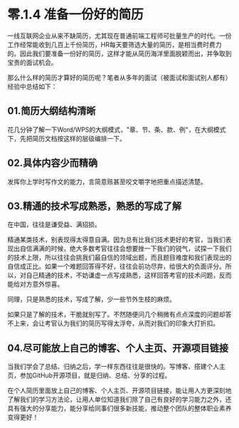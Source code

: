 # 零.1.4 准备一份好的简历

一线互联网企业从来不缺简历，尤其现在普通前端工程师可批量生产的时代。一份工作经常能收到几百上千份简历，HR每天要筛选大量的简历，是相当费时费力的。因此我们要准备一份好的简历，这样才能从简历海洋里面脱颖而出，并争取到宝贵的面试机会。

那么什么样的简历才算好的简历呢？笔者从多年的面试（被面试和面试别人都有）经验中总结如下：

## 01.简历大纲结构清晰

花几分钟了解一下Word/WPS的大纲模式，"章、节、条、款、例"，在大纲模式下，先把简历文档按这样的层级编排一下。

## 02.具体内容少而精确

发挥你上学时写作文的能力，言简意赅甚至咬文嚼字地把重点描述清楚。

## 03.精通的技术写成熟悉，熟悉的写成了解

在中国，往往是谦受益、满招损。

精通某类技术，别表现得太得意自满。因为总有比我们技术更好的考官，当我们表现出自信满满的时候，绝大多数考官往往会想要挫一下我们的锐气，试探一下我们的技术上限，所以往往会挑我们最自信的领域出题，而且题目难度和我们表现出的自信成正比。如果一个难题回答得不好，往往会前功尽弃，给很大的负面评分。所以，对自己精通的技术，不妨谦虚一点写成熟悉，这样回答考官的技术问题，反而能给对方意外惊喜。

同理，只是熟悉的技术，写成了解，少一些节外生枝的麻烦。

如果只是了解的技术，干脆就别写了。不然随便问几个稍微有点点深度的问题却答不上来，会让考官认为我们的简历写得太浮夸，从而对我们的印象大打折扣。

## 04.尽可能放上自己的博客、个人主页、开源项目链接

当我们学会了总结、归纳之后，学一样东西往往是很快的。写博客、搭建个人主页，参加GitHub开源项目，就是归纳、总结、分享的过程。

在个人简历里面放上自己的博客、个人主页、开源项目链接，能让用人方更深刻地了解我们的学习方法论，让用人单位知道我们除了自己有良好的学习能力之外，还具有强大的分享能力，能分享给同事们很多新技能，推动整个团队的整体职业素养变得更好！



